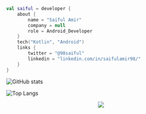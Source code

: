 
```kotlin
val saiful = developer {
    about {
        name = "Saiful Amir"
        company = null
        role = Android_Developer
    }
    tech("Kotlin", "Android")
    links {
        twitter = "@98saiful"
        linkedin = "linkedin.com/in/saifulamir98/"
    }
}
```

![GitHub stats](https://github-readme-stats.vercel.app/api?username=98saiful&show_icons=true&theme=gotham)

![Top Langs](https://github-readme-stats.vercel.app/api/top-langs/?username=98saiful&layout=compact&theme=gotham)


<p align="center">
<img src="https://visitor-badge.laobi.icu/badge?page_id=98saiful" id="counter">
</p>
